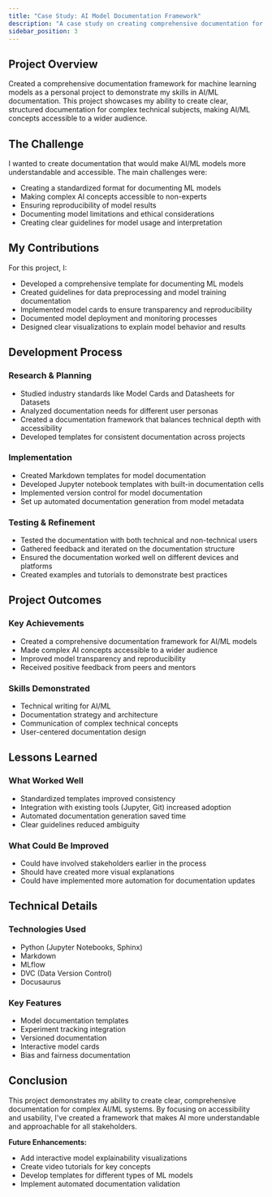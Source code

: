 ```yaml
---
title: "Case Study: AI Model Documentation Framework"
description: "A case study on creating comprehensive documentation for machine learning models"
sidebar_position: 3
---
```


## Project Overview

Created a comprehensive documentation framework for machine learning models as a personal project to demonstrate my skills in AI/ML documentation. This project showcases my ability to create clear, structured documentation for complex technical subjects, making AI/ML concepts accessible to a wider audience.

## The Challenge

I wanted to create documentation that would make AI/ML models more understandable and accessible. The main challenges were:
- Creating a standardized format for documenting ML models
- Making complex AI concepts accessible to non-experts
- Ensuring reproducibility of model results
- Documenting model limitations and ethical considerations
- Creating clear guidelines for model usage and interpretation

## My Contributions

For this project, I:
- Developed a comprehensive template for documenting ML models
- Created guidelines for data preprocessing and model training documentation
- Implemented model cards to ensure transparency and reproducibility
- Documented model deployment and monitoring processes
- Designed clear visualizations to explain model behavior and results

## Development Process

### Research & Planning
- Studied industry standards like Model Cards and Datasheets for Datasets
- Analyzed documentation needs for different user personas
- Created a documentation framework that balances technical depth with accessibility
- Developed templates for consistent documentation across projects

### Implementation
- Created Markdown templates for model documentation
- Developed Jupyter notebook templates with built-in documentation cells
- Implemented version control for model documentation
- Set up automated documentation generation from model metadata

### Testing & Refinement
- Tested the documentation with both technical and non-technical users
- Gathered feedback and iterated on the documentation structure
- Ensured the documentation worked well on different devices and platforms
- Created examples and tutorials to demonstrate best practices

## Project Outcomes

### Key Achievements
- Created a comprehensive documentation framework for AI/ML models
- Made complex AI concepts accessible to a wider audience
- Improved model transparency and reproducibility
- Received positive feedback from peers and mentors

### Skills Demonstrated
- Technical writing for AI/ML
- Documentation strategy and architecture
- Communication of complex technical concepts
- User-centered documentation design

## Lessons Learned

### What Worked Well
- Standardized templates improved consistency
- Integration with existing tools (Jupyter, Git) increased adoption
- Automated documentation generation saved time
- Clear guidelines reduced ambiguity

### What Could Be Improved
- Could have involved stakeholders earlier in the process
- Should have created more visual explanations
- Could have implemented more automation for documentation updates

## Technical Details

### Technologies Used
- Python (Jupyter Notebooks, Sphinx)
- Markdown
- MLflow
- DVC (Data Version Control)
- Docusaurus

### Key Features
- Model documentation templates
- Experiment tracking integration
- Versioned documentation
- Interactive model cards
- Bias and fairness documentation

## Conclusion

This project demonstrates my ability to create clear, comprehensive documentation for complex AI/ML systems. By focusing on accessibility and usability, I've created a framework that makes AI more understandable and approachable for all stakeholders.

**Future Enhancements:**
- Add interactive model explainability visualizations
- Create video tutorials for key concepts
- Develop templates for different types of ML models
- Implement automated documentation validation
